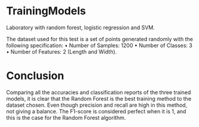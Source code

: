 # TrainingModels
Laboratory with random forest, logistic regression and SVM. 

The dataset used for this test is a set of points generated randomly with the following specification:
• Number of Samples: 1200
• Number of Classes: 3
• Number of Features: 2 (Length and Width).

# Conclusion

Comparing all the accuracies and classification reports of the three trained models, it is clear that the Random Forest is the best training method to the dataset chosen. Even though precision and recall are high in this method, not giving a balance. 
The F1-score is considered perfect when it is 1, and this is the case for the Random Forest algorithm. 
